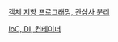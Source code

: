 [객체 지향 프로그래밍, 관심사 분리](https://github.com/yesjjin99/my-lab/blob/main/spring-core/docs/OOP.md)

[IoC, DI, 컨테이너](https://github.com/yesjjin99/my-lab/blob/main/spring-core/docs/IoC%20%26%20DI.md)